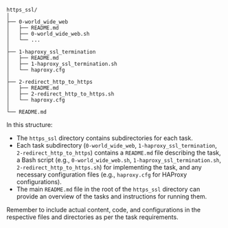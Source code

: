 ```plaintext
https_ssl/
│
├── 0-world_wide_web
│   ├── README.md
│   ├── 0-world_wide_web.sh
│   └── ...
│
├── 1-haproxy_ssl_termination
│   ├── README.md
│   ├── 1-haproxy_ssl_termination.sh
│   └── haproxy.cfg
│
├── 2-redirect_http_to_https
│   ├── README.md
│   ├── 2-redirect_http_to_https.sh
│   └── haproxy.cfg
│
└── README.md
```

In this structure:

- The `https_ssl` directory contains subdirectories for each task.
- Each task subdirectory (`0-world_wide_web`, `1-haproxy_ssl_termination`, `2-redirect_http_to_https`) contains a `README.md` file describing the task, a Bash script (e.g., `0-world_wide_web.sh`, `1-haproxy_ssl_termination.sh`, `2-redirect_http_to_https.sh`) for implementing the task, and any necessary configuration files (e.g., `haproxy.cfg` for HAProxy configurations).
- The main `README.md` file in the root of the `https_ssl` directory can provide an overview of the tasks and instructions for running them.

Remember to include actual content, code, and configurations in the respective files and directories as per the task requirements.